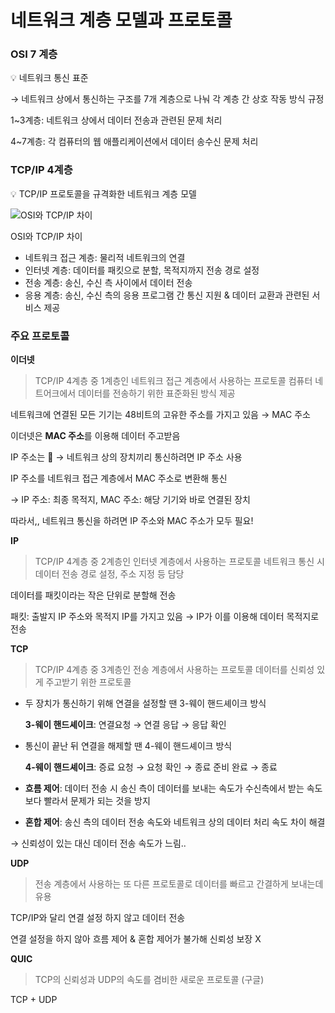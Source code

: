 # 네트워크 계층 모델과 프로토콜

### OSI 7 계층

<aside>
💡 네트워크 통신 표준

</aside>

→ 네트워크 상에서 통신하는 구조를 7개 계층으로 나눠 각 계층 간 상호 작동 방식 규정

1~3계층: 네트워크 상에서 데이터 전송과 관련된 문제 처리

4~7계층: 각 컴퓨터의 웹 애플리케이션에서 데이터 송수신 문제 처리

### TCP/IP 4계층

<aside>
💡 TCP/IP 프로토콜을 규격화한 네트워크 계층 모델

</aside>

![OSI와 TCP/IP 차이](https://prod-files-secure.s3.us-west-2.amazonaws.com/ed08f4e9-4934-479f-a55b-09ffbf96beb6/711a16ce-f814-4239-9a9c-0d0450723c12/Untitled.png)

OSI와 TCP/IP 차이

- 네트워크 접근 계층: 물리적 네트워크의 연결
- 인터넷 계층: 데이터를 패킷으로 분할, 목적지까지 전송 경로 설정
- 전송 계층: 송신, 수신 측 사이에서 데이터 전송
- 응용 계층: 송신, 수신 측의 응용 프로그램 간 통신 지원 & 데이터 교환과 관련된 서비스 제공

### 주요 프로토콜

**이더넷**

> TCP/IP 4계층 중 1계층인 네트워크 접근 계층에서 사용하는 프로토콜
컴퓨터 네트어크에서 데이터를 전송하기 위한 표준화된 방식 제공
> 

네트워크에 연결된 모든 기기는 48비트의 고유한 주소를 가지고 있음 → MAC 주소

이더넷은 **MAC 주소**를 이용해 데이터 주고받음

IP 주소는 🤔 → 네트워크 상의 장치끼리 통신하려면 IP 주소 사용

IP 주소를 네트워크 접근 계층에서 MAC 주소로 변환해 통신

→ IP 주소: 최종 목적지, MAC 주소: 해당 기기와 바로 연결된 장치

따라서,, 네트워크 통신을 하려면 IP 주소와 MAC 주소가 모두 필요!

**IP**

> TCP/IP 4계층 중 2계층인 인터넷 계층에서 사용하는 프로토콜
네트워크 통신 시 데이터 전송 경로 설정, 주소 지정 등 담당
> 

데이터를 패킷이라는 작은 단위로 분할해 전송

패킷: 출발지 IP 주소와 목적지 IP를 가지고 있음 → IP가 이를 이용해 데이터 목적지로 전송

**TCP**

> TCP/IP 4계층 중 3계층인 전송 계층에서 사용하는 프로토콜
데이터를 신뢰성 있게 주고받기 위한 프로토콜
> 
- 두 장치가 통신하기 위해 연결을 설정할 땐 3-웨이 핸드셰이크 방식
    
    **3-웨이 핸드셰이크**: 연결요청 → 연결 응답 → 응답 확인
    
- 통신이 끝난 뒤 연결을 해제할 땐 4-웨이 핸드셰이크 방식
    
    **4-웨이 핸드셰이크**: 증료 요청 → 요청 확인 → 종료 준비 완료 → 종료
    

- **흐름 제어**: 데이터 전송 시 송신 측이 데이터를 보내는 속도가 수신측에서 받는 속도보다 빨라서 문제가 되는 것을 방지
- **혼합 제어**: 송신 측의 데이터 전송 속도와 네트워크 상의 데이터 처리 속도 차이 해결

→ 신뢰성이 있는 대신 데이터 전송 속도가 느림..

**UDP**

> 전송 계층에서 사용하는 또 다른 프로토콜로 데이터를 빠르고 간결하게 보내는데 유용
> 

TCP/IP와 달리 연결 설정 하지 않고 데이터 전송

연결 설정을 하지 않아 흐름 제어 & 혼합 제어가 불가해 신뢰성 보장 X

**QUIC**

> TCP의 신뢰성과 UDP의 속도를 겸비한 새로운 프로토콜 (구글)
> 

TCP + UDP
